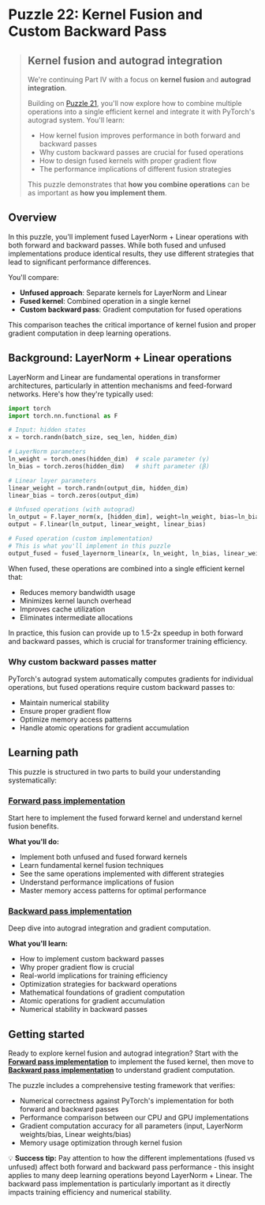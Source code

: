 # Puzzle 22: Kernel Fusion and Custom Backward Pass

> ## Kernel fusion and autograd integration
>
> We're continuing Part IV with a focus on **kernel fusion** and **autograd integration**.
>
> Building on [Puzzle 21](../puzzle_21/puzzle_21.md), you'll now explore how to combine multiple operations into a single efficient kernel and integrate it with PyTorch's autograd system. You'll learn:
> - How kernel fusion improves performance in both forward and backward passes
> - Why custom backward passes are crucial for fused operations
> - How to design fused kernels with proper gradient flow
> - The performance implications of different fusion strategies
>
> This puzzle demonstrates that **how you combine operations** can be as important as **how you implement them**.

## Overview

In this puzzle, you'll implement fused LayerNorm + Linear operations with both forward and backward passes. While both fused and unfused implementations produce identical results, they use different strategies that lead to significant performance differences.

You'll compare:
- **Unfused approach**: Separate kernels for LayerNorm and Linear
- **Fused kernel**: Combined operation in a single kernel
- **Custom backward pass**: Gradient computation for fused operations

This comparison teaches the critical importance of kernel fusion and proper gradient computation in deep learning operations.

## Background: LayerNorm + Linear operations

LayerNorm and Linear are fundamental operations in transformer architectures, particularly in attention mechanisms and feed-forward networks. Here's how they're typically used:

```python
import torch
import torch.nn.functional as F

# Input: hidden states
x = torch.randn(batch_size, seq_len, hidden_dim)

# LayerNorm parameters
ln_weight = torch.ones(hidden_dim)  # scale parameter (γ)
ln_bias = torch.zeros(hidden_dim)   # shift parameter (β)

# Linear layer parameters
linear_weight = torch.randn(output_dim, hidden_dim)
linear_bias = torch.zeros(output_dim)

# Unfused operations (with autograd)
ln_output = F.layer_norm(x, [hidden_dim], weight=ln_weight, bias=ln_bias)
output = F.linear(ln_output, linear_weight, linear_bias)

# Fused operation (custom implementation)
# This is what you'll implement in this puzzle
output_fused = fused_layernorm_linear(x, ln_weight, ln_bias, linear_weight, linear_bias)
```

When fused, these operations are combined into a single efficient kernel that:
- Reduces memory bandwidth usage
- Minimizes kernel launch overhead
- Improves cache utilization
- Eliminates intermediate allocations

In practice, this fusion can provide up to 1.5-2x speedup in both forward and backward passes, which is crucial for transformer training efficiency.

### Why custom backward passes matter

PyTorch's autograd system automatically computes gradients for individual operations, but fused operations require custom backward passes to:
- Maintain numerical stability
- Ensure proper gradient flow
- Optimize memory access patterns
- Handle atomic operations for gradient accumulation

## Learning path

This puzzle is structured in two parts to build your understanding systematically:

### **[Forward pass implementation](./forward_pass.md)**

Start here to implement the fused forward kernel and understand kernel fusion benefits.

**What you'll do:**
- Implement both unfused and fused forward kernels
- Learn fundamental kernel fusion techniques
- See the same operations implemented with different strategies
- Understand performance implications of fusion
- Master memory access patterns for optimal performance

### **[Backward pass implementation](./backward_pass.md)**

Deep dive into autograd integration and gradient computation.

**What you'll learn:**
- How to implement custom backward passes
- Why proper gradient flow is crucial
- Real-world implications for training efficiency
- Optimization strategies for backward operations
- Mathematical foundations of gradient computation
- Atomic operations for gradient accumulation
- Numerical stability in backward passes

## Getting started

Ready to explore kernel fusion and autograd integration? Start with the **[Forward pass implementation](./forward_pass.md)** to implement the fused kernel, then move to **[Backward pass implementation](./backward_pass.md)** to understand gradient computation.

The puzzle includes a comprehensive testing framework that verifies:
- Numerical correctness against PyTorch's implementation for both forward and backward passes
- Performance comparison between our CPU and GPU implementations
- Gradient computation accuracy for all parameters (input, LayerNorm weights/bias, Linear weights/bias)
- Memory usage optimization through kernel fusion

💡 **Success tip:** Pay attention to how the different implementations (fused vs unfused) affect both forward and backward pass performance - this insight applies to many deep learning operations beyond LayerNorm + Linear. The backward pass implementation is particularly important as it directly impacts training efficiency and numerical stability.
